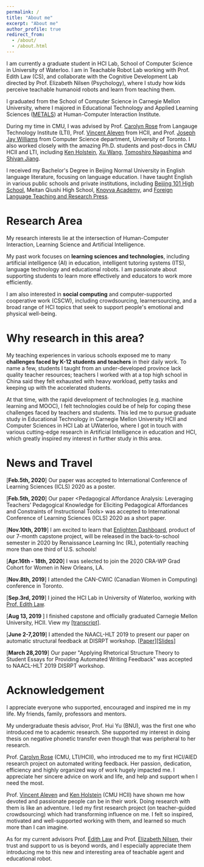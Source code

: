 ```yaml
---
permalink: /
title: "About me"
excerpt: "About me"
author_profile: true
redirect_from: 
  - /about/
  - /about.html
---
```

I am currently a graduate student in HCI Lab, School of Computer Science in University of Waterloo. I am in Teachable Robot Lab working with Prof. Edith Law (CS), and collaborate with the Cognitive Development Lab directed by Prof. Elizabeth Nilsen (Psychology), where I study how kids perceive teachable humanoid robots and learn from teaching them.   

I graduated from the School of Computer Science in Carnegie Mellon University, where I majored in Educational Technology and Applied Learning Sciences ([METALS](https://hcii.cmu.edu/masters-educational-technology-and-applied-learning-science-program-overview)) at Human-Computer Interaction Institute.  

During my time in CMU, I was advised by Prof. [Carolyn Rose](http://www.cs.cmu.edu/~cprose/) from Langauge Technology Institute (LTI), Prof. [Vincent Aleven](https://hcii.cmu.edu/people/vincent-aleven) from HCII, and Prof. [Joseph Jay Williams](http://www.josephjaywilliams.com) from Computer Science department, University of Toronto. I also worked closely with the amazing Ph.D. students and post-docs in CMU HCII and LTI, including [Ken Holstein](https://kenholstein.myportfolio.com/), [Xu Wang](http://www.iamxuwang.com/), [Tomoshiro Nagashima](https://tomonag.org/) and [Shiyan Jiang](http://shiyanjiang.com/visual/).  

I received my Bachelor's Degree in Beijing Normal University in English language literature, focusing on language education. I have taught English in various public schools and private institutions, including [Beijing 101 High School](https://en.wikipedia.org/wiki/Beijing_101_Middle_School), Meitan Qiushi High School, [Knovva Academy](https://www.knovva.com), and [Foreign Language Teaching and Research Press](http://en.fltrp.com). 

Research Area
===
   My research interests lie at the intersection of Human-Computer Interaction, Learning Science and Artificial Intelligence. 
   
   My past work focuses on **learning sciences and technologies**, including artificial intelligence (AI) in education, intelligent tutoring systems (ITS), language technology and educational robots. I am passionate about supporting students to learn more effectively and educators to work more efficiently.  
  
   I am also interested in **social computing** and computer-supported cooperative work (CSCW), including crowdsourcing, learnersourcing, and a broad range of HCI topics that seek to support people's emotional and physical well-being. 

Why research in this area?
===
My teaching experiences in various schools exposed me to many **challenges faced by K-12 students and teachers** in their daily work. To name a few, students I taught from an under-developed province lack quality teacher resources; teachers I worked with at a top high school in China said they felt exhausted with heavy workload, petty tasks and keeping up with the accelerated students. 

At that time, with the rapid development of technologies (e.g. machine learning and MOOC), I felt technologies could be of help for coping these challenges faced by teachers and students. This led me to pursue graduate study in Educational Technology in Carnegie Mellon University HCII and Computer Sciences in HCI Lab at UWaterloo, where I got in touch with various cutting-edge research in Artificial Intelligence in education and HCI, which greatly inspired my interest in further study in this area. 

News and Travel
===
[<b>Feb.5th, 2020</b>] Our paper <Practice-Based Teacher Education with ELK: A Role-Playing Simulation for Eliciting Learner Knowledge> was accepted to International Conference of Learning Sciences (ICLS) 2020 as a poster.  

[<b>Feb.5th, 2020</b>] Our paper <Pedagogical Affordance Analysis: Leveraging Teachers’ Pedagogical Knowledge for Eliciting Pedagogical Affordances and Constraints of Instructional Tools> was accepted to International Conference of Learning Sciences (ICLS) 2020 as a short paper. 

[<b>Nov.10th, 2019</b>] I am excited to learn that [Enlighten Dashboard](https://demo.enlighten.education/), product of our 7-month capstone project, will be released in the back-to-school semester in 2020 by Renaissance Learning Inc (RL), potentially reaching more than one third of U.S. schools!

[<b>Apr.16th - 18th, 2020</b>] I was selected to join the 2020 CRA-WP Grad Cohort for Women in New Orleans, LA. 
 
[<b>Nov.8th, 2019</b>] I attended the CAN-CWIC (Canadian Women in Computing) conference in Toronto.

[<b>Sep.3rd, 2019</b>] I joined the HCI Lab in University of Waterloo, working with [Prof. Edith Law](http://edithlaw.ca/).

[<b>Aug 13, 2019 </b>] I finished capstone and officially graduated Carnegie Mellon University, HCII. View my [[transcript]](http://kexin-yang.github.io/files/CMU_transcript.pdf).

[<b>June 2-7,2019</b>] I attended the NAACL-HLT 2019 to present our paper on automatic structural feedback at DISRPT workshop. [[Paper]](https://www.aclweb.org/anthology/W19-2720)[[Slides]](http://kexin-yang.github.io/files/slides_NAACL_ppt_0603.pdf)

[<b>March 28,2019</b>] Our paper "Applying Rhetorical Structure Theory to Student Essays for Providing Automated Writing Feedback" was accepted to NAACL-HLT 2019 DISRPT workshop.


Acknowledgement
===
I appreciate everyone who supported, encouraged and inspired me in my life. My friends, family, professors and mentors.    
 
My undergraduate thesis advisor, Prof. Hui Yu (BNU), was the first one who introduced me to academic research. She supported my interest in doing thesis on negative phonetic transfer even though that was peripheral to her research. 

Prof. [Carolyn Rose](http://www.cs.cmu.edu/~cprose/) (CMU, LTI/HCII), who introduced me to my first HCI/AIED research project on automated writing feedback. Her passion, dedication, efficiency and highly organized way of work hugely impacted me. I appreciate her sincere advice on work and life, and help and support when I need the most. 

Prof. [Vincent Aleven](https://hcii.cmu.edu/people/vincent-aleven)  and [Ken Holstein](https://kenholstein.myportfolio.com/) (CMU HCII) have shown me how devoted and passionate people can be in their work. Doing research with them is like an adventure. I led my first research project (on teacher-guided crowdsourcing) which had transforming influence on me. I felt so inspired, motivated and well-supported working with them, and learned so much more than I can imagine. 

As for my current advisors Prof. [Edith Law](http://edithlaw.ca/) and Prof. [Elizabeth Nilsen](https://uwaterloo.ca/psychology/people-profiles/elizabeth-nilsen), their trust and support to us is beyond words, and I especially appreciate them introducing me to this new and interesting area of teachable agent and educational robot.  




